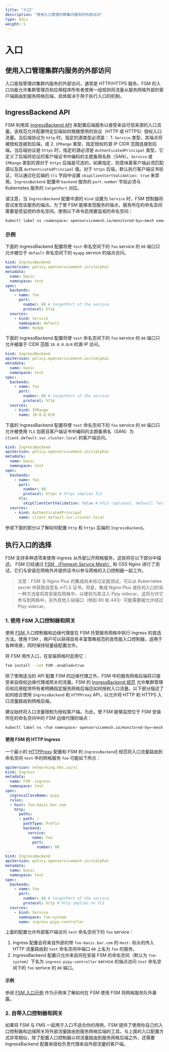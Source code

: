 ```yaml
---
title: "入口"
description: "使用入口管理对群集内服务的外部访问"
type: docs
weight: 5
---
```


# 入口

## 使用入口管理集群内服务的外部访问

入口是指管理对集群内服务的外部访问，通常是 HTTP/HTTPS 服务。FSM 的入口功能允许集群管理员和应用程序所有者使用一组规则将流量从服务网格外部的客户端路由到服务网格后端，具体取决于用于执行入口的机制。

## IngressBackend API

FSM 利用其 [IngressBackend API][1] 来配置后端服务以接受来自可信来源的入口流量。该规范允许配置特定后端如何根据使用的协议（HTTP 或 HTTPS）授权入口流量。当后端协议为 `http` 时，指定的源类型必须是： 1. `Service` 类型，其端点将被授权连接到后端，或 2. `IPRange` 类型，指定授权的源 IP CIDR 范围连接到后端。当后端协议是 `https` 时，指定的源必须是 `AuthenticatedPrincipal` 类型，它定义了后端将验证的客户端证书中编码的主题备用名称（SAN）。`Service` 或 `IPRange` 类型的源对于 `https` 后端是可选的，如果指定，则意味着客户端必须匹配源以及其 `AuthenticatedPrincipal` 值。对于 `https` 后端，默认执行客户端证书验证，可以通过在后端的 `tls` 字段中设置 `skipClientCertValidation: true` 来禁用。`IngressBackend` 配置中 `backend` 服务的 `port.number` 字段必须与Kubernetes 服务的 `targetPort` 对应。

请注意，当 `IngressBackend` 配置中源的 `Kind` 设置为 `Service` 时，FSM 控制器将尝试发现该服务的端点。为了使 FSM 能够发现服务的端点，服务所在的命名空间需要是受监控的命名空间。使用以下命令启用要监视的命名空间：

```bash
kubectl label ns <namespace> openservicemesh.io/monitored-by=<mesh name>
```

### 示例

下面的 IngressBackend 配置将使 `test` 命名空间下的 `foo` service 的 `80` 端口只允许被位于 `default` 命名空间下的 `myapp` service 的端点访问。

```yaml
kind: IngressBackend
apiVersion: policy.openservicemesh.io/v1alpha1
metadata:
  name: basic
  namespace: test
spec:
  backends:
    - name: foo
      port:
        number: 80 # targetPort of the service
        protocol: http
  sources:
    - kind: Service
      namespace: default
      name: myapp
```

下面的 IngressBackend 配置将使 `test` 命名空间下的 `foo` service 的 `80` 端口只允许被属于 CIDR 范围 `10.0.0.0/8` 的源 IP 访问。

```yaml
kind: IngressBackend
apiVersion: policy.openservicemesh.io/v1alpha1
metadata:
  name: basic
  namespace: test
spec:
  backends:
    - name: foo
      port:
        number: 80 # targetPort of the service
        protocol: http
  sources:
    - kind: IPRange
      name: 10.0.0.0/8
```

下面的 IngressBackend 配置将使 `test` 命名空间下的 `foo` service 的 `80` 端口只允许被使用 `TLS` 加密且客户端证书中编码的主题备用名（SAN）为 `client.default.svc.cluster.local` 的客户端访问。

```yaml
kind: IngressBackend
apiVersion: policy.openservicemesh.io/v1alpha1
metadata:
  name: basic
  namespace: test
spec:
  backends:
    - name: foo
      port:
        number: 80
        protocol: https # https implies TLS
      tls:
        skipClientCertValidation: false # mTLS (optional, default: false)
  sources:
    - kind: AuthenticatedPrincipal
      name: client.default.svc.cluster.local
```

参阅下面的部分以了解如何配置 `http` 和 `https` 后端的 `IngressBackend`。

## 执行入口的选择

FSM 支持多种选项来使用 ingress 从外部公开网格服务，这些将在以下部分中描述。 FSM 已经通过 [FSM （Flomesh Service Mesh）](https://github.com/flomesh-io/FSM ) 和 OSS Nginx 进行了测试，它们与安装在网格外并提供证书以参与网格的入口控制器一起工作。

> 注意：FSM 与 Nginx Plus 的集成尚未经过全面测试，可以从 Kubernetes secret 中获取自签名 mTLS 证书。但是，集成 Nginx Plus 或任何入口的另一种方法是将其安装在网格中，以便将为其注入 Pipy sidecar，这将允许它参与到网格中。另外其他入站端口（例如 80 和 443）可能需要被允许绕过 Pipy sidecar。

### 1. 使用 FSM 入口控制器和网关

使用 [FSM ](https://github.com/flomesh-io/FSM ) 入口控制器和边缘代理是在 FSM 托管服务网格中执行 Ingress 的首选方法。使用 FSM ，用户可以获得具有丰富策略规范的高性能入口控制器，适用于各种场景，同时保持轻量级配置文件。

将 FSM 用作入口，在安装网格时启用它：

```bash
fsm install --set FSM .enabled=true
```

除了使用适当的 API 配置 FSM 的边缘代理之外，FSM 中的服务网格后端将只接受来自授权边缘代理或网关的流量。FSM 的 [IngressBackend 规范][1] 允许集群管理员和应用程序所有者明确指定服务网格后端应如何授权入口流量。以下部分描述了如何结合使用 `IngressBackend` 和 `HTTPProxy` API，以允许将 HTTP 和 HTTPS 入口流量路由到网格后端。

建议始终将入口流量限制为授权客户端。为此，使 FSM 能够监控位于 FSM 安装所在的命名空间中的 FSM 边缘代理的端点：

```bash
kubectl label ns <fsm namespace> openservicemesh.io/monitored-by=<mesh name>
```

#### 使用 FSM 的 HTTP Ingress

一个最小的 [HTTPProxy][2] 配置和 FSM 的 `IngressBackend`[1] 规范将入口流量路由到命名空间 `test` 中的网格服务 `foo` 可能如下所示：

```yaml
apiVersion: networking.k8s.io/v1
kind: Ingress
metadata:
  name: FSM -ingress
  namespace: test
spec:
  ingressClassName: pipy
  rules:
  - host: foo-basic.bar.com
    http:
      paths:
      - path: /
        pathType: Prefix
        backend:
          service:
            name: foo
            port:
              number: 80
---
kind: IngressBackend
apiVersion: policy.openservicemesh.io/v1alpha1
metadata:
  name: basic
  namespace: test
spec:
  backends:
    - name: foo
      port:
        number: 80 # targetPort of the service
        protocol: http # http implies no TLS
  sources:
    - kind: Service
      namespace: fsm-system
      name: ingress-pipy-controller
```

上面的配置允许外部客户端访问 `test` 命名空间下的 `foo` service：

1. Ingress 配置会将来自外部的带  `foo-basic.bar.com` 的 `Host:` 标头的传入 HTTP 流量路由到 `test` 命名空间中端口 `80` 上名为 `foo` 的服务。
2. IngressBackend 配置只允许来自同在安装 FSM 的命名空间（默认为 `fsm-system`）下名为 `ingress-pipy-controller` service 的端点访问 `test` 命名空间下的 `foo` serivce 的 `80` 端口。

#### 示例

参阅 [FSM 入口示例](/demos/ingress_FSM ) 作为示例来了解如何在 FSM 使用 FSM 将网格服务队外暴露。

### 2. 自带入口控制器和网关

如果将 FSM 与 FMS 一起用于入口不适合你的用例，FSM 提供了使用你自己的入口控制器和边缘网关将外部流量路由到服务网格后端的工具。与上面的入口配置方式非常相似，除了配置入口控制器以将流量路由到服务网格后端之外，还需要 IngressBackend 配置来授权负责代理来自外部流量的客户端。

[1]: /docs/api_reference/policy/v1alpha1/#policy.openservicemesh.io/v1alpha1.IngressBackendSpec
[2]: https://projectcontour.io/docs/v1.18.0/config/fundamentals/
